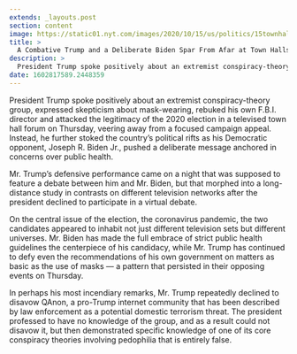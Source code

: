 ```yaml
--- 
extends: _layouts.post 
section: content 
image: https://static01.nyt.com/images/2020/10/15/us/politics/15townhall-ledeall1/merlin_178594143_be6ca25d-e0ce-431a-afdb-0f619bdc3255-facebookJumbo.jpg 
title: > 
  A Combative Trump and a Deliberate Biden Spar From Afar at Town Halls 
description: > 
  President Trump spoke positively about an extremist conspiracy-theory group, expressed skepticism about mask-wearing, rebuked his own F.B.I.director and attacked the legitimacy of the 2020 election in a televised town hall forum on Thursday, veering away from a focused campaign appeal.Instead, he further stoked the country’s political rifts as his Democratic opponent, Joseph R. Biden Jr., pushed a deliberate message anchored in concerns over public health.On the central issue of the election, the coronavirus pandemic, the two candidates appeared to inhabit not just different television sets but different universes.In perhaps his most incendiary remarks, Mr. Trump repeatedly declined to disavow QAnon, a pro-Trump internet community that has been described by law enforcement as a potential domestic terrorism threat. 
date: 1602817589.2448359 
--- 
```

President Trump spoke positively about an extremist conspiracy-theory group, expressed skepticism about mask-wearing, rebuked his own F.B.I. director and attacked the legitimacy of the 2020 election in a televised town hall forum on Thursday, veering away from a focused campaign appeal. Instead, he further stoked the country’s political rifts as his Democratic opponent, Joseph R. Biden Jr., pushed a deliberate message anchored in concerns over public health.

Mr. Trump’s defensive performance came on a night that was supposed to feature a debate between him and Mr. Biden, but that morphed into a long-distance study in contrasts on different television networks after the president declined to participate in a virtual debate.

On the central issue of the election, the coronavirus pandemic, the two candidates appeared to inhabit not just different television sets but different universes. Mr. Biden has made the full embrace of strict public health guidelines the centerpiece of his candidacy, while Mr. Trump has continued to defy even the recommendations of his own government on matters as basic as the use of masks — a pattern that persisted in their opposing events on Thursday.

In perhaps his most incendiary remarks, Mr. Trump repeatedly declined to disavow QAnon, a pro-Trump internet community that has been described by law enforcement as a potential domestic terrorism threat. The president professed to have no knowledge of the group, and as a result could not disavow it, but then demonstrated specific knowledge of one of its core conspiracy theories involving pedophilia that is entirely false.